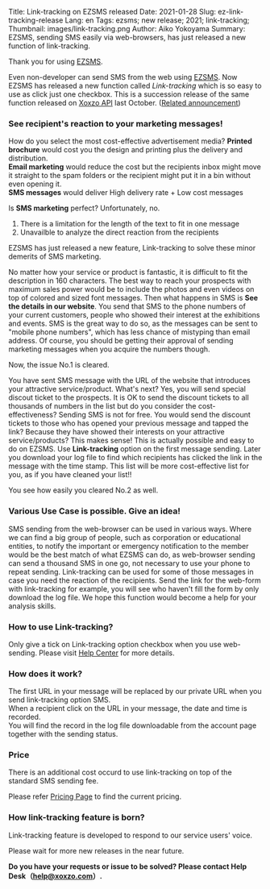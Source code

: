 Title: Link-tracking on EZSMS released
Date: 2021-01-28
Slug: ez-link-tracking-release
Lang: en
Tags: ezsms; new release; 2021; link-tracking;
Thumbnail: images/link-tracking.png
Author: Aiko Yokoyama
Summary: EZSMS, sending SMS easily via web-browsers, has just released a new function of link-tracking.

Thank you for using [EZSMS](https://www.ezsms.biz/).

Even non-developer can send SMS from the web using [EZSMS](https://www.ezsms.biz/). 
Now EZSMS has released a new function called _Link-tracking_ which is so easy to use as click just one checkbox. 
This is a succession release of the same function released on [Xoxzo API](https://www.xoxzo.com/) last October.
([Related announcement](https://blog.xoxzo.com/en/2020/10/15/link-tracking-release/))


### See recipient's reaction to your marketing messages!

How do you select the most cost-effective advertisement media?
**Printed brochure** would cost you the design and printing plus the delivery and distribution.</br>
**Email marketing** would reduce the cost but the recipients inbox might move it straight to the spam folders or the recipient might put it in a bin without even opening it.</br>
**SMS messages** would deliver High delivery rate + Low cost messages

Is **SMS marketing** perfect? Unfortunately, no.
1. There is a limitation for the length of the text to fit in one message
2. Unavailble to analyze the direct reaction from the recipients

EZSMS has just released a new feature, Link-tracking to solve these minor demerits of SMS marketing.

No matter how your service or product is fantastic, it is difficult to fit the description in 160 characters. The best way to reach your prospects with maximum sales power would be to include the photos and even videos on top of colored and sized font messages. Then what happens in SMS is **See the details in our website**. You send that SMS to the phone numbers of your current customers, people who showed their interest at the exhibitions and events. SMS is the great way to do so, as the messages can be sent to "mobile phone numbers", which has less chance of mistyping than email address.  Of course, you should be getting their approval of sending marketing messages when you acquire the numbers though.

Now, the issue No.1 is cleared.

You have sent SMS message with the URL of the website that introduces your attractive service/product. What's next? Yes, you will send special discout ticket to the prospects. It is OK to send the discount tickets to all thousands of numbers in the list but do you consider the cost-effectiveness? Sending SMS is not for free. You would send the discount tickets to those who has opened your previous message and tapped the link? Because they have showed their interests on your attractive service/products? This makes sense!
This is actually possible and easy to do on EZSMS. Use **Link-tracking** option on the first message sending. Later you download your log file to find which recipients has clicked the link in the message with the time stamp. This list will be more cost-effective list for you, as if you have cleaned your list!!

You see how easily you cleared No.2 as well.

### Various Use Case is possible. Give an idea!
SMS sending from the web-browser can be used in various ways.
Where we can find a big group of people, such as corporation or educational entities, to notify the important or emergency notification to the member would be the best match of what EZSMS can do, as web-browser sending can send a thousand SMS in one go, not necessary to use your phone to repeat sending. Link-tracking can be used for some of those messages in case you need the reaction of the recipients. Send the link for the web-form with link-tracking for example, you will see who haven't fill the form by only download the log file. We hope this function would become a help for your analysis skills.

### How to use Link-tracking?
Only give a tick on Link-tracking option checkbox when you use web-sending.
Please visit [Help Center]() for more details.

### How does it work?
The first URL in your message will be replaced by our private URL when you send link-tracking option SMS.<br>
When a recipient click on the URL in your message, the date and time is recorded.<br>
You will find the record in the log file downloadable from the account page together with the sending status.

### Price
There is an additional cost occurd to use link-tracking on top of the standard SMS sending fee.

Please refer [Pricing Page](https://www.ezsms.biz/en/faq/price/) to find the current pricing.

### How link-tracking feature is born?
Link-tracking feature is developed to respond to our service users' voice.

Please wait for more new releases in the near future.

**Do you have your requests or issue to be solved? Please contact Help Desk（help@xoxzo.com）.**

